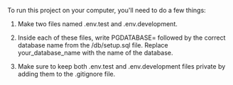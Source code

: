 To run this project on your computer, you'll need to do a few things:

1. Make two files named .env.test and .env.development.

2. Inside each of these files, write PGDATABASE= followed by the correct database name from the /db/setup.sql file. Replace your_database_name with the name of the database.

3. Make sure to keep both .env.test and .env.development files private by adding them to the .gitignore file.
